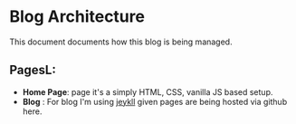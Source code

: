 # Blog Architecture

This document documents how this blog is being managed.

## PagesL:
- **Home Page**: page it's a simply HTML, CSS, vanilla JS based setup.
- **Blog** : For blog I'm using [jeykll](https://jekyllrb.com/) given pages are being hosted via github here.